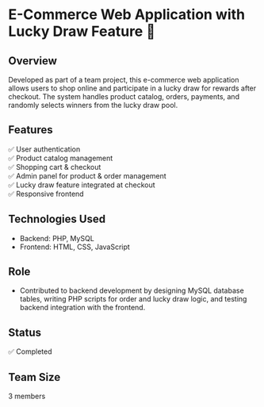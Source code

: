 # E-Commerce Web Application with Lucky Draw Feature 🎯

## Overview
Developed as part of a team project, this e-commerce web application allows users to shop online and participate in a lucky draw for rewards after checkout. The system handles product catalog, orders, payments, and randomly selects winners from the lucky draw pool.

## Features
✅ User authentication  
✅ Product catalog management  
✅ Shopping cart & checkout  
✅ Admin panel for product & order management  
✅ Lucky draw feature integrated at checkout  
✅ Responsive frontend

## Technologies Used
- Backend: PHP, MySQL
- Frontend: HTML, CSS, JavaScript

## Role
- Contributed to backend development by designing MySQL database tables, writing PHP scripts for order and lucky draw logic, and testing backend integration with the frontend.

## Status
✅ Completed

## Team Size
3 members
